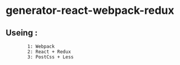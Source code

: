 # generator-react-webpack-redux
## Useing : 
            1: Webpack
            2: React + Redux
            3: PostCss + Less